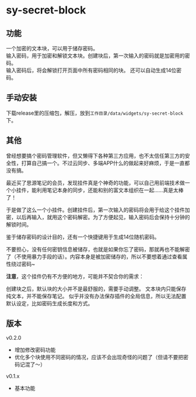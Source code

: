 # sy-secret-block

## 功能
一个加密的文本块，可以用于储存密码。  
输入密码，用于加密和解锁文本块。创建块后，第一次输入的密码就是加密用的密码。  
输入密码后，将会解锁打开页面中所有密码相同的块。
还可以自动生成14位密码。  

## 手动安装
下载release里的压缩包，解压，放到`工作目录/data/widgets/sy-secret-block`下。  

## 其他
曾经想要搞个密码管理软件，但又懒得下各种第三方应用，也不太信任第三方的安全性，打算自己搞一个。不过云同步、多端APP什么的做起来好麻烦，于是一直都没有搞。

最近买了思源笔记的会员，发现挂件真是个神奇的功能，可以自己用前端技术做一个小挂件，能利用笔记本身的同步，还能和别的富文本组织在一起……真是太棒了！

于是做了这么一个小挂件。创建挂件后，第一次输入的密码将会用于给这个挂件加密，以后再输入，就用这个密码解密。为了方便起见，输入密码后会保持十分钟的解锁时间。

鉴于储存密码的设计目的，还有一个快捷键用于生成14位随机密码。

不要担心，没有任何密钥信息被储存，也就是如果你忘了密码，那就再也不能解密了（不使用暴力手段的话）。内容本身是被加密储存的，所以不要想着通过查看属性绕过密码~

**注意**，这个挂件仍有不方便的地方，可能并不契合你的需求：

创建块之后，默认块的大小并不是最舒服的，需要手动调整。
文本块内只能保存纯文本，并不能保存笔记。
似乎并没有办法保存插件的全局信息，所以无法配置默认设定，比如密码生成长度和方式。

## 版本
v0.2.0
- 增加修改密码功能
- 优化多个块使用不同密码的情况，应该不会出现奇怪的问题了（但请不要把密码记混了～）

v0.1.x
- 基本功能
